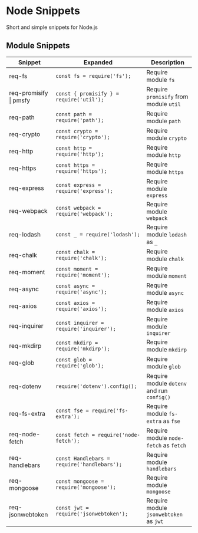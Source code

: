 # Node Snippets

Short and simple snippets for Node.js

## Module Snippets

| Snippet                | Expanded                                    | Description                                |
| ---------------------- | ------------------------------------------- | ------------------------------------------ |
| req-fs                 | `const fs = require('fs');`                 | Require module `fs`                        |
| req-promisify \| pmsfy | `const { promisify } = require('util');`    | Require `promisify` from module `util`     |
| req-path               | `const path = require('path');`             | Require module `path`                      |
| req-crypto             | `const crypto = require('crypto');`         | Require module `crypto`                    |
| req-http               | `const http = require('http');`             | Require module `http`                      |
| req-https              | `const https = require('https');`           | Require module `https`                     |
| req-express            | `const express = require('express');`       | Require module `express`                   |
| req-webpack            | `const webpack = require('webpack');`       | Require module `webpack`                   |
| req-lodash             | `const _ = require('lodash');`              | Require module `lodash` as `_`             |
| req-chalk              | `const chalk = require('chalk');`           | Require module `chalk`                     |
| req-moment             | `const moment = require('moment');`         | Require module `moment`                    |
| req-async              | `const async = require('async');`           | Require module `async`                     |
| req-axios              | `const axios = require('axios');`           | Require module `axios`                     |
| req-inquirer           | `const inquirer = require('inquirer');`     | Require module `inquirer`                  |
| req-mkdirp             | `const mkdirp = require('mkdirp');`         | Require module `mkdirp`                    |
| req-glob               | `const glob = require('glob');`             | Require module `glob`                      |
| req-dotenv             | `require('dotenv').config();`               | Require module `dotenv` and run `config()` |
| req-fs-extra           | `const fse = require('fs-extra');`          | Require module `fs-extra` as `fse`         |
| req-node-fetch         | `const fetch = require('node-fetch');`      | Require module `node-fetch` as `fetch`     |
| req-handlebars         | `const Handlebars = require('handlebars');` | Require module `handlebars`                |
| req-mongoose           | `const mongoose = require('mongoose');`     | Require module `mongoose`                  |
| req-jsonwebtoken       | `const jwt = require('jsonwebtoken');`      | Require module `jsonwebtoken` as `jwt`     |
